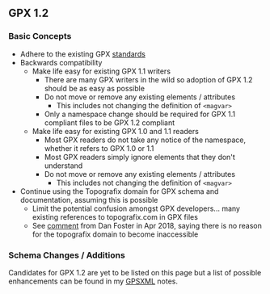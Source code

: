 ## GPX 1.2

### Basic Concepts

- Adhere to the existing GPX [standards](../standards.md)
- Backwards compatibility
  - Make life easy for existing GPX 1.1 writers
    - There are many GPX writers in the wild so adoption of GPX 1.2 should be as easy as possible
    - Do not move or remove any existing elements / attributes
      - This includes not changing the definition of `<magvar>`
    - Only a namespace change should be required for GPX 1.1 compliant files to be GPX 1.2 compliant 
  - Make life easy for existing GPX 1.0 and 1.1 readers
    - Most GPX readers do not take any notice of the namespace, whether it refers to GPX 1.0 or 1.1
    - Most GPX readers simply ignore elements that they don't understand
    - Do not move or remove any existing elements / attributes
      - This includes not changing the definition of `<magvar>`
- Continue using the Topografix domain for GPX schema and documentation, assuming this is possible
  - Limit the potential confusion amongst GPX developers... many existing references to topografix.com in GPX files
  - See [comment](https://www.topografix.com/gpx_mailing_list.asp#pbqhps+1tskr5v@YahooGroups.com) from Dan Foster in Apr 2018, saying there is no reason for the topografix domain to become inaccessible



### Schema Changes / Additions

Candidates for GPX 1.2 are yet to be listed on this page but a list of possible enhancements can be found in my [GPSXML](../gpsxml/additional.md) notes.

